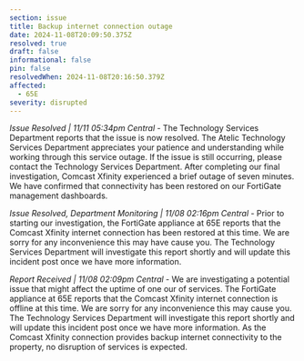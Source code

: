 ```yaml
---
section: issue
title: Backup internet connection outage
date: 2024-11-08T20:09:50.375Z
resolved: true
draft: false
informational: false
pin: false
resolvedWhen: 2024-11-08T20:16:50.379Z
affected:
  - 65E
severity: disrupted
---
```

*Issue Resolved | 11/11 05:34pm Central* - The Technology Services Department reports that the issue is now resolved. The Atelic Technology Services Department appreciates your patience and understanding while working through this service outage. If the issue is still occurring, please contact the Technology Services Department. After completing our final investigation, Comcast Xfinity experienced a brief outage of seven minutes. We have confirmed that connectivity has been restored on our FortiGate management dashboards.

*Issue Resolved, Department Monitoring | 11/08 02:16pm Central* - Prior to starting our investigation, the FortiGate appliance at 65E reports that the Comcast Xfinity internet connection has been restored at this time. We are sorry for any inconvenience this may have cause you. The Technology Services Department will investigate this report shortly and will update this incident post once we have more information.

*Report Received | 11/08 02:09pm Central* - We are investigating a potential issue that might affect the uptime of one our of services. The FortiGate appliance at 65E reports that the Comcast Xfinity internet connection is offline at this time. We are sorry for any inconvenience this may cause you. The Technology Services Department will investigate this report shortly and will update this incident post once we have more information. As the Comcast Xfinity connection provides backup internet connectivity to the property, no disruption of services is expected.
